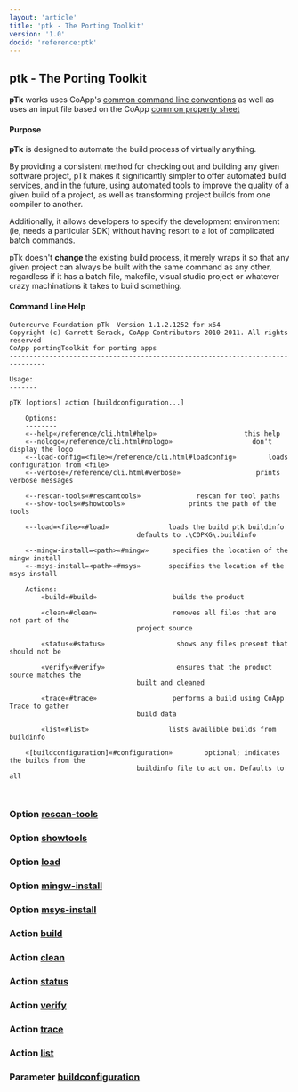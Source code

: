 ```yaml
---
layout: 'article'
title: 'ptk - The Porting Toolkit' 
version: '1.0'
docid: 'reference:ptk'
---
```

## ptk - The Porting Toolkit

**pTk** works uses CoApp's [common command line conventions](/reference/cli.html) as well as uses an input file based on the CoApp [common property sheet](/reference/propertysheet.html)

#### Purpose

**pTk** is designed to automate the build process of virtually anything.  

By providing a consistent method for checking out and building any given software project, pTk makes it significantly simpler to offer automated build services, and in the future, using automated tools to improve the quality of a given build of a project, as well as transforming project builds from one compiler to another.

Additionally, it allows developers to specify the development environment (ie, needs a particular SDK) without having resort to a lot of complicated batch commands.

pTk doesn't **change** the existing build process, it merely wraps it so that any given project can always be built with the same command as any other, regardless if it has a batch file, makefile, visual studio project or whatever crazy machinations it takes to build something.


#### Command Line Help

``` text
Outercurve Foundation pTk  Version 1.1.2.1252 for x64
Copyright (c) Garrett Serack, CoApp Contributors 2010-2011. All rights reserved
CoApp portingToolkit for porting apps
-------------------------------------------------------------------------------

Usage:
-------

pTK [options] action [buildconfiguration...]

    Options:
    --------
    «--help«/reference/cli.html#help»                      this help 
    «--nologo«/reference/cli.html#nologo»                    don't display the logo
    «--load-config=<file>«/reference/cli.html#loadconfig»        loads configuration from <file>
    «--verbose«/reference/cli.html#verbose»                   prints verbose messages

    «--rescan-tools«#rescantools»              rescan for tool paths
    «--show-tools«#showtools»                prints the path of the tools

    «--load=<file>«#load»               loads the build ptk buildinfo
                                defaults to .\COPKG\.buildinfo

    «--mingw-install=<path>«#mingw»      specifies the location of the mingw install
    «--msys-install=<path>«#msys»       specifies the location of the msys install

    Actions:
        «build«#build»                   builds the product

        «clean«#clean»                   removes all files that are not part of the
                                project source

        «status«#status»                  shows any files present that should not be

        «verify«#verify»                  ensures that the product source matches the
                                built and cleaned

        «trace«#trace»                   performs a build using CoApp Trace to gather
                                build data

        «list«#list»                    lists availible builds from buildinfo

    «[buildconfiguration]«#configuration»        optional; indicates the builds from the
                                buildinfo file to act on. Defaults to all



```

### Option [rescan-tools](!rescantools) 
### Option [showtools](!showtools) 
### Option [load](!load) 
### Option [mingw-install](!mingw) 
### Option [msys-install](!msys) 

### Action [build](!build) 
### Action [clean](!clean) 
### Action [status](!status) 
### Action [verify](!verify) 
### Action [trace](!trace) 
### Action [list](!list) 

### Parameter [buildconfiguration](configuration»)
